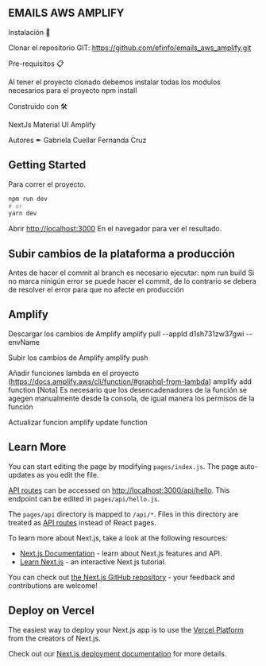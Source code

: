 ## EMAILS AWS AMPLIFY

Instalación 🚀

Clonar el repositorio GIT: https://github.com/efinfo/emails_aws_amplify.git

Pre-requisitos 📋

Al tener el proyecto clonado debemos instalar todas los modulos necesarios para el proyecto
npm install

Construido con 🛠

NextJs
Material UI
Amplify

Autores ✒
Gabriela Cuellar
Fernanda Cruz

## Getting Started

Para correr el proyecto.

```bash
npm run dev
# or
yarn dev
```

Abrir [http://localhost:3000](http://localhost:3000) En el navegador para ver el resultado.

## Subir cambios de la plataforma a producción

Antes de hacer el commit al branch es necesario ejecutar:
npm run build
Si no marca ninigún error se puede hacer el commit, de lo contrario se debera de resolver el error para que no afecte en producción

## Amplify

Descargar los cambios de Amplify
amplify pull --appId d1sh731zw37gwi --envName

Subir los cambios de Amplify
amplify push

Añadir funciones lambda en el proyecto (https://docs.amplify.aws/cli/function/#graphql-from-lambda)
amplify add function
[Nota] Es necesario que los desencadenadores de la función se agegen manualmente desde la consola, de igual manera los permisos de la función

Actualizar funcion
amplify update function

## Learn More

You can start editing the page by modifying `pages/index.js`. The page auto-updates as you edit the file.

[API routes](https://nextjs.org/docs/api-routes/introduction) can be accessed on [http://localhost:3000/api/hello](http://localhost:3000/api/hello). This endpoint can be edited in `pages/api/hello.js`.

The `pages/api` directory is mapped to `/api/*`. Files in this directory are treated as [API routes](https://nextjs.org/docs/api-routes/introduction) instead of React pages.

To learn more about Next.js, take a look at the following resources:

- [Next.js Documentation](https://nextjs.org/docs) - learn about Next.js features and API.
- [Learn Next.js](https://nextjs.org/learn) - an interactive Next.js tutorial.

You can check out [the Next.js GitHub repository](https://github.com/vercel/next.js/) - your feedback and contributions are welcome!

## Deploy on Vercel

The easiest way to deploy your Next.js app is to use the [Vercel Platform](https://vercel.com/new?utm_medium=default-template&filter=next.js&utm_source=create-next-app&utm_campaign=create-next-app-readme) from the creators of Next.js.

Check out our [Next.js deployment documentation](https://nextjs.org/docs/deployment) for more details.

